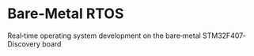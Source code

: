 # Bare-Metal RTOS
Real‐time operating system development on the bare‐metal STM32F407‐Discovery board 
